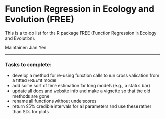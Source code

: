 # Function Regression in Ecology and Evolution (FREE)

This is a to-do list for the R package FREE (Function Regression in Ecology and Evolution).

Maintainer: Jian Yen

*****

### Tasks to complete:
- develop a method for re-using function calls to run cross validation from a fitted FREEfit model
- add some sort of time estimation for long models (e.g., a status bar)
- update all docs and website info and make a vignette so that the old methods are gone
- rename all functions without underscores
- return 95% credible intervals for all parameters and use these rather than SDs for plots